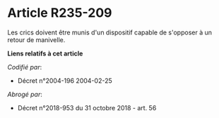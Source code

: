# Article R235-209

Les crics doivent être munis d'un dispositif capable de s'opposer à un retour de manivelle.

**Liens relatifs à cet article**

_Codifié par_:

  - Décret n°2004-196 2004-02-25

_Abrogé par_:

  - Décret n°2018-953 du 31 octobre 2018 - art. 56
